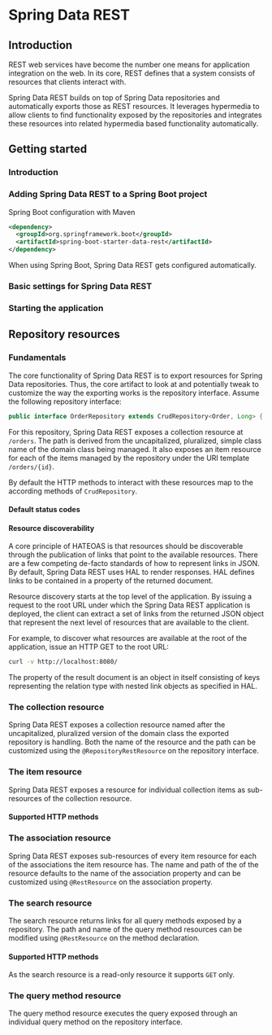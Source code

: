 # Spring Data REST

## Introduction

REST web services have become the number one means for application integration on the web.
In its core, REST defines that a system consists of resources that clients interact with.

Spring Data REST builds on top of Spring Data repositories and automatically exports those as REST resources.
It leverages hypermedia to allow clients to find functionality exposed by the repositories and integrates these resources into related hypermedia based functionality automatically.

## Getting started

### Introduction

### Adding Spring Data REST to a Spring Boot project

Spring Boot configuration with Maven
```xml
<dependency>
  <groupId>org.springframework.boot</groupId>
  <artifactId>spring-boot-starter-data-rest</artifactId>
</dependency>
```
When using Spring Boot, Spring Data REST gets configured automatically.

### Basic settings for Spring Data REST

### Starting the application

## Repository resources

### Fundamentals

The core functionality of Spring Data REST is to export resources for Spring Data repositories.
Thus, the core artifact to look at and potentially tweak to customize the way the exporting works is the repository interface.
Assume the following repository interface:
```java
public interface OrderRepository extends CrudRepository<Order, Long> { }
```
For this repository, Spring Data REST exposes a collection resource at `/orders`.
The path is derived from the uncapitalized, pluralized, simple class name of the domain class being managed.
It also exposes an item resource for each of the items managed by the repository under the URI template `/orders/{id}`.

By default the HTTP methods to interact with these resources map to the according methods of `CrudRepository`.

#### Default status codes

#### Resource discoverability

A core principle of HATEOAS is that resources should be discoverable through the publication of links that point to the available resources.
There are a few competing de-facto standards of how to represent links in JSON.
By default, Spring Data REST uses HAL to render responses.
HAL defines links to be contained in a property of the returned document.

Resource discovery starts at the top level of the application.
By issuing a request to the root URL under which the Spring Data REST application is deployed, the client can extract a set of links from the returned JSON object that represent the next level of resources that are available to the client.

For example, to discover what resources are available at the root of the application, issue an HTTP GET to the root URL:
```bash
curl -v http://localhost:8080/
```
The property of the result document is an object in itself consisting of keys representing the relation type with nested link objects as specified in HAL.

### The collection resource

Spring Data REST exposes a collection resource named after the uncapitalized, pluralized version of the domain class the exported repository is handling.
Both the name of the resource and the path can be customized using the `@RepositoryRestResource` on the repository interface.

### The item resource

Spring Data REST exposes a resource for individual collection items as sub-resources of the collection resource.

#### Supported HTTP methods

### The association resource

Spring Data REST exposes sub-resources of every item resource for each of the associations the item resource has.
The name and path of the of the resource defaults to the name of the association property and can be customized using `@RestResource` on the association property.

### The search resource

The search resource returns links for all query methods exposed by a repository.
The path and name of the query method resources can be modified using `@RestResource` on the method declaration.

#### Supported HTTP methods

As the search resource is a read-only resource it supports `GET` only.

### The query method resource

The query method resource executes the query exposed through an individual query method on the repository interface.

